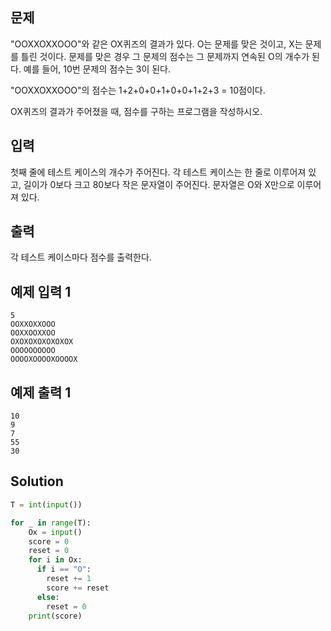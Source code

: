 ## 문제
"OOXXOXXOOO"와 같은 OX퀴즈의 결과가 있다. O는 문제를 맞은 것이고, X는 문제를 틀린 것이다. 문제를 맞은 경우 그 문제의 점수는 그 문제까지 연속된 O의 개수가 된다. 예를 들어, 10번 문제의 점수는 3이 된다.

"OOXXOXXOOO"의 점수는 1+2+0+0+1+0+0+1+2+3 = 10점이다.

OX퀴즈의 결과가 주어졌을 때, 점수를 구하는 프로그램을 작성하시오.

## 입력
첫째 줄에 테스트 케이스의 개수가 주어진다. 각 테스트 케이스는 한 줄로 이루어져 있고, 길이가 0보다 크고 80보다 작은 문자열이 주어진다. 문자열은 O와 X만으로 이루어져 있다.

## 출력
각 테스트 케이스마다 점수를 출력한다.

## 예제 입력 1 
    5
    OOXXOXXOOO
    OOXXOOXXOO
    OXOXOXOXOXOXOX
    OOOOOOOOOO
    OOOOXOOOOXOOOOX
## 예제 출력 1 
    10
    9
    7
    55
    30
## Solution
```python
T = int(input())

for _ in range(T):
    Ox = input()
    score = 0
    reset = 0
    for i in Ox:
      if i == "O":
        reset += 1
        score += reset
      else:
        reset = 0
    print(score)
```
